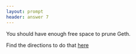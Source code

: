 ```yaml
---
layout: prompt
header: answer 7
---
```


You should have enough free space to prune Geth.

Find the directions to do that [here](https://docs.rocketpool.net/guides/node/geth-pruning.html)
